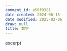 ```yaml
---
comment_id: a56f9381
date created: 2024-06-15
date modified: 2025-02-06
draw: null
title: 数字
---
```

excerpt

<!-- more -->
